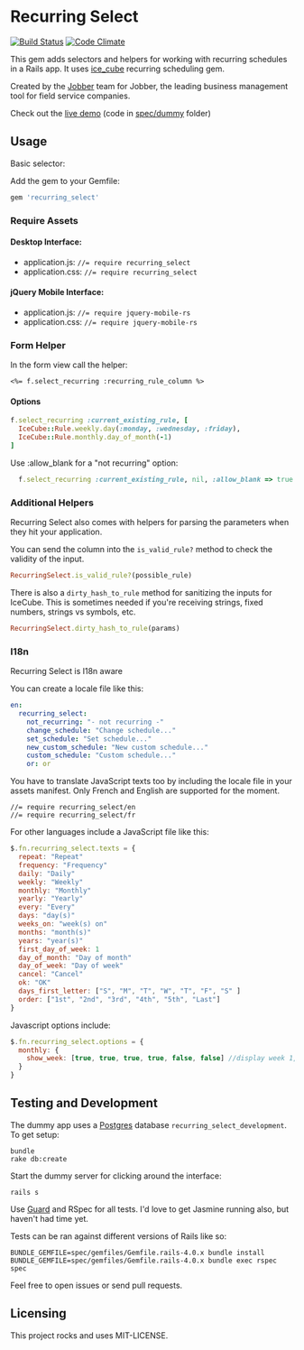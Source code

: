 # Recurring Select

[![Build Status](https://travis-ci.org/GetJobber/recurring_select.png?branch=master)](https://travis-ci.org/GetJobber/recurring_select) [![Code Climate](https://codeclimate.com/github/GetJobber/recurring_select.png)](https://codeclimate.com/github/GetJobber/recurring_select)

This gem adds selectors and helpers for working with recurring schedules in a Rails app. It uses [ice_cube](https://github.com/seejohnrun/ice_cube) recurring scheduling gem.

Created by the [Jobber](http://getjobber.com) team for Jobber, the leading business management tool for field service companies.

Check out the [live demo](http://recurring-select-demo.herokuapp.com/) (code in [spec/dummy](https://github.com/GetJobber/recurring_select/tree/master/spec/dummy) folder)


## Usage

Basic selector:

Add the gem to your Gemfile:

```ruby
gem 'recurring_select'
```

### Require Assets

#### Desktop Interface:
- application.js: `//= require recurring_select`
- application.css: `//= require recurring_select`

#### jQuery Mobile Interface:
- application.js: `//= require jquery-mobile-rs`
- application.css: `//= require jquery-mobile-rs`

### Form Helper

In the form view call the helper:

```erb
<%= f.select_recurring :recurring_rule_column %>
```

#### Options

```ruby
f.select_recurring :current_existing_rule, [
  IceCube::Rule.weekly.day(:monday, :wednesday, :friday),
  IceCube::Rule.monthly.day_of_month(-1)
]
```

Use :allow_blank for a "not recurring" option:

```ruby
  f.select_recurring :current_existing_rule, nil, :allow_blank => true
```


### Additional Helpers

Recurring Select also comes with helpers for parsing the
parameters when they hit your application.

You can send the column into the `is_valid_rule?` method to check the
validity of the input.

```ruby
RecurringSelect.is_valid_rule?(possible_rule)
```

There is also a `dirty_hash_to_rule` method for sanitizing the inputs
for IceCube. This is sometimes needed if you're receiving strings, fixed
numbers, strings vs symbols, etc.

```ruby
RecurringSelect.dirty_hash_to_rule(params)
```

### I18n

Recurring Select is I18n aware

You can create a locale file like this:

```yaml
en:
  recurring_select:
    not_recurring: "- not recurring -"
    change_schedule: "Change schedule..."
    set_schedule: "Set schedule..."
    new_custom_schedule: "New custom schedule..."
    custom_schedule: "Custom schedule..."
    or: or
```

You have to translate JavaScript texts too by including the locale file in your assets manifest. Only French and English are supported for the moment.

```
//= require recurring_select/en
//= require recurring_select/fr
```

For other languages include a JavaScript file like this:

```javascript
$.fn.recurring_select.texts = {
  repeat: "Repeat"
  frequency: "Frequency"
  daily: "Daily"
  weekly: "Weekly"
  monthly: "Monthly"
  yearly: "Yearly"
  every: "Every"
  days: "day(s)"
  weeks_on: "week(s) on"
  months: "month(s)"
  years: "year(s)"
  first_day_of_week: 1
  day_of_month: "Day of month"
  day_of_week: "Day of week"
  cancel: "Cancel"
  ok: "OK"
  days_first_letter: ["S", "M", "T", "W", "T", "F", "S" ]
  order: ["1st", "2nd", "3rd", "4th", "5th", "Last"]
}
```

Javascript options include:

```javascript
$.fn.recurring_select.options = {
  monthly: {
    show_week: [true, true, true, true, false, false] //display week 1, 2 .... Last
  }
}
```

## Testing and Development

The dummy app uses a [Postgres](http://postgresapp.com/) database `recurring_select_development`. To get setup:

```console
bundle
rake db:create
```

Start the dummy server for clicking around the interface:

```console
rails s
```

Use [Guard](https://github.com/guard/guard) and RSpec for all tests. I'd
love to get Jasmine running also, but haven't had time yet.

Tests can be ran against different versions of Rails like so:

```
BUNDLE_GEMFILE=spec/gemfiles/Gemfile.rails-4.0.x bundle install
BUNDLE_GEMFILE=spec/gemfiles/Gemfile.rails-4.0.x bundle exec rspec spec
```

Feel free to open issues or send pull requests.

## Licensing

This project rocks and uses MIT-LICENSE.
